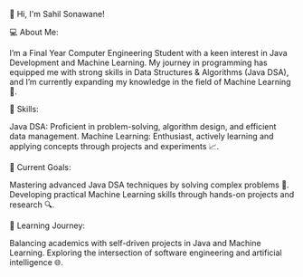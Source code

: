 👋 Hi, I'm Sahil Sonawane!

💻 About Me:

I’m a Final Year Computer Engineering Student with a keen interest in Java Development and Machine Learning.
My journey in programming has equipped me with strong skills in Data Structures & Algorithms (Java DSA), and I’m currently expanding my knowledge in the field of Machine Learning 🤖.

🌟 Skills:

Java DSA: Proficient in problem-solving, algorithm design, and efficient data management.
Machine Learning: Enthusiast, actively learning and applying concepts through projects and experiments 📈.

🚀 Current Goals:

Mastering advanced Java DSA techniques by solving complex problems 🧠.
Developing practical Machine Learning skills through hands-on projects and research 🔍.

🌱 Learning Journey:

Balancing academics with self-driven projects in Java and Machine Learning.
Exploring the intersection of software engineering and artificial intelligence 🌐.

<!---
SahilSonawane005/SahilSonawane005 is a ✨ special ✨ repository because its `README.md` (this file) appears on your GitHub profile.
You can click the Preview link to take a look at your changes.
--->
